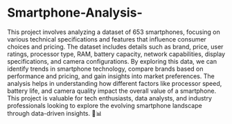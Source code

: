 # Smartphone-Analysis-
This project involves analyzing a dataset of 653 smartphones, focusing on various technical specifications and features that influence consumer choices and pricing. The dataset includes details such as brand, price, user ratings, processor type, RAM, battery capacity, network capabilities, display specifications, and camera configurations. By exploring this data, we can identify trends in smartphone technology, compare brands based on performance and pricing, and gain insights into market preferences. The analysis helps in understanding how different factors like processor speed, battery life, and camera quality impact the overall value of a smartphone. This project is valuable for tech enthusiasts, data analysts, and industry professionals looking to explore the evolving smartphone landscape through data-driven insights. 🚀📊

